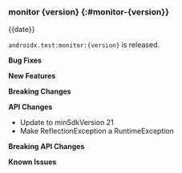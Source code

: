 ### monitor {version} {:#monitor-{version}}

{{date}}

`androidx.test:monitor:{version}` is released.

**Bug Fixes**

**New Features**

**Breaking Changes**

**API Changes**

* Update to minSdkVersion 21
* Make ReflectionException a RuntimeException

**Breaking API Changes**

**Known Issues**
